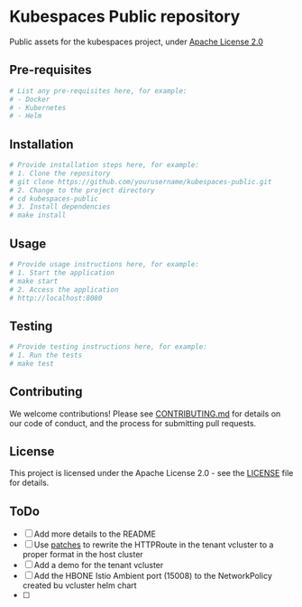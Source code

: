 # Kubespaces Public repository

Public assets for the kubespaces project, under [Apache License 2.0](./LICENSE)

## Pre-requisites

```bash
# List any pre-requisites here, for example:
# - Docker
# - Kubernetes
# - Helm
```

## Installation

```bash
# Provide installation steps here, for example:
# 1. Clone the repository
# git clone https://github.com/yourusername/kubespaces-public.git
# 2. Change to the project directory
# cd kubespaces-public
# 3. Install dependencies
# make install
```

## Usage

```bash
# Provide usage instructions here, for example:
# 1. Start the application
# make start
# 2. Access the application
# http://localhost:8080
```

## Testing

```bash
# Provide testing instructions here, for example:
# 1. Run the tests
# make test
```

## Contributing

We welcome contributions! Please see [CONTRIBUTING.md](./CONTRIBUTING.md) for details on our code of conduct, and the process for submitting pull requests.

## License

This project is licensed under the Apache License 2.0 - see the [LICENSE](./LICENSE) file for details.



## ToDo

- [ ] Add more details to the README
- [ ] Use [patches](https://www.vcluster.com/docs/vcluster/0.20.0/configure/vcluster-yaml/experimental/generic-sync?x1=1#patches-reference) to rewrite the HTTPRoute in the tenant vcluster to a proper format in the host cluster
- [ ] Add a demo for the tenant vcluster
- [ ] Add the HBONE Istio Ambient port (15008) to the NetworkPolicy created bu vcluster helm chart
- [ ] 